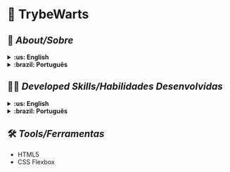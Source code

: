 # :round_pushpin: TrybeWarts

## :page_with_curl: _About/Sobre_

<details>
  <summary markdown="span"><strong>:us: English</strong></summary><br />

Project of HTML and CSS developed by me ([Alany Fernandes](https://www.linkedin.com/in/alanyfernandes/)) and my co-worker Thais Cardoso in the Principles of Web Development Module of [Trybe](https://www.betrybe.com)'s Web Development course. We was approved with 100% of the mandatory and optional requirements met.
In this project, a form page for the Trybewarts School of Magic was developed, where students can send their feedback about it.
</details>

<details>
  <summary markdown="span"><strong>:brazil: Português</strong></summary><br />

Projeto de HTML e CSS desenvolvido por ([Alany Fernandes](https://www.linkedin.com/in/alanyfernandes/)) e minha colega Thais Cardoso no Módulo Fundamentos do Desenvolvimento Web do curso da Trybe. Fomos aprovadas com 100% dos requisitos obrigatórios e opcionais atingidos.
Neste projeto foi desenvolvido uma página de formulário da Escola de Magia de Trybewarts, em que as pessoas estudantes podem enviar seus feedbacks sobre ela.
<br />
</details>

## :man_technologist: _Developed Skills/Habilidades Desenvolvidas_

<details>
  <summary markdown="span"><strong>:us: English</strong></summary><br />

* Creating HTML forms;
* Using CSS Flexbox to create flexible layouts;
* Creation of specific CSS rules to be applied to mobile devices;
* Building pages that change their layout according to screen orientation;
<br />
</details>
<details>
  <summary markdown="span"><strong>:brazil: Português</strong></summary><br />

* Criação de formulários em HTML;
* Utilização de CSS Flexbox para criar layouts flexíveis;
* Criação de regras CSS específicas para serem aplicadas a dispositivos móveis;
* Construção de páginas que alteram o seu layout de acordo com a orientação da tela;
<br />
</details>

## :hammer_and_wrench: _Tools/Ferramentas_

* HTML5
* CSS Flexbox

